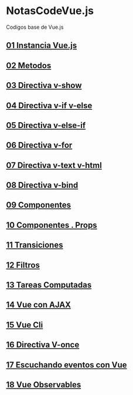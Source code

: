 # NotasCodeVue.js
Codigos base de Vue.js


## [01 Instancia Vue.js](https://github.com/AdrianLovo/NotasCodeVue.js/tree/master/01-Instancia%20Vue)
## [02 Metodos](https://github.com/AdrianLovo/NotasCodeVue.js/tree/master/02-Metodos%20Vue)
## [03 Directiva v-show](https://github.com/AdrianLovo/NotasCodeVue.js/tree/master/03-Directiva%20v-show)
## [04 Directiva v-if v-else](https://github.com/AdrianLovo/NotasCodeVue.js/tree/master/04-Directiva%20v-if%20v-else)
## [05 Directiva v-else-if](https://github.com/AdrianLovo/NotasCodeVue.js/tree/master/05-Directiva%20v-if-else-if)
## [06 Directiva v-for](https://github.com/AdrianLovo/NotasCodeVue.js/tree/master/06-Directiva%20v-for)
## [07 Directiva v-text v-html](https://github.com/AdrianLovo/NotasCodeVue.js/tree/master/07-Directiva%20v-text%20v-html)
## [08 Directiva v-bind](https://github.com/AdrianLovo/NotasCodeVue.js/tree/master/08-Directiva%20v-bind)
## [09 Componentes](https://github.com/AdrianLovo/NotasCodeVue.js/tree/master/09-Componentes)
## [10 Componentes . Props](https://github.com/AdrianLovo/NotasCodeVue.js/tree/master/10-Componentes%20.%20Props)
## [11 Transiciones](https://github.com/AdrianLovo/NotasCodeVue.js/tree/master/11-Transiciones)
## [12 Filtros](https://github.com/AdrianLovo/NotasCodeVue.js/tree/master/12-Filtros)
## [13 Tareas Computadas](https://github.com/AdrianLovo/NotasCodeVue.js/tree/master/13-Tareas%20Computadas)
## [14 Vue con AJAX](https://github.com/AdrianLovo/NotasCodeVue.js/tree/master/14-Vue%20con%20AJAX)
## [15 Vue Cli](https://github.com/AdrianLovo/NotasCodeVue.js/tree/master/15-Vue%20Cli)
## [16 Directiva V-once](https://github.com/AdrianLovo/NotasCodeVue.js/tree/master/16-Directiva%20V-once)
## [17 Escuchando eventos con Vue](https://github.com/AdrianLovo/NotasCodeVue.js/tree/master/17-Escuchando%20Eventos%20con%20Vue)
## [18 Vue Observables](https://github.com/AdrianLovo/NotasCodeVue.js/tree/master/18-Observables)







